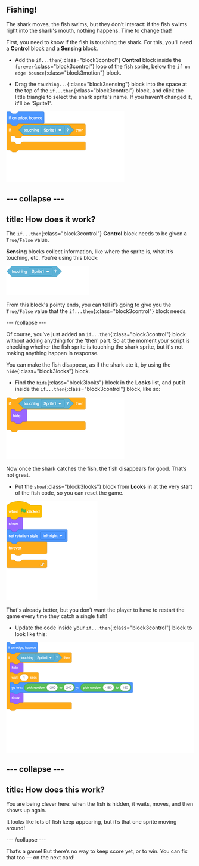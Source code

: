 ## Fishing!

The shark moves, the fish swims, but they don’t interact: if the fish swims right into the shark's mouth, nothing happens. Time to change that!

First, you need to know if the fish is touching the shark. For this, you'll need a **Control** block and a **Sensing** block. 

+ Add the `if...then`{:class="block3control"} **Control** block inside the `forever`{:class="block3control"} loop of the fish sprite, below the `if on edge bounce`{:class="block3motion"} block.

+ Drag the `touching...`{:class="block3sensing"} block into the space at the top of the `if...then`{:class="block3control"} block, and click the little triangle to select the shark sprite's name. If you haven’t changed it, it'll be 'Sprite1'.

![blocks_1546293854_37919](images/blocks_1546293854_37919.png)

--- collapse ---
---
title: How does it work?
---

The `if...then`{:class="block3control"} **Control** block needs to be given a `True/False` value. 

**Sensing** blocks collect information, like where the sprite is, what it’s touching, etc. You're using this block:

![blocks_1546293855_4620621](images/blocks_1546293855_4620621.png)

From this block's pointy ends, you can tell it’s going to give you the `True/False` value that the `if...then`{:class="block3control"} block needs.

--- /collapse ---

Of course, you’ve just added an `if...then`{:class="block3control"} block without adding anything for the 'then' part. So at the moment your script is checking whether the fish sprite is touching the shark sprite, but it's not making anything happen in response.

You can make the fish disappear, as if the shark ate it, by using the `hide`{:class="block3looks"} block.

+ Find the `hide`{:class="block3looks"} block in the **Looks** list, and put it inside the `if...then`{:class="block3control"} block, like so: 

![blocks_1546293856_523359](images/blocks_1546293856_523359.png)

Now once the shark catches the fish, the fish disappears for good. That’s not great.

+ Put the `show`{:class="block3looks"} block from **Looks** in at the very start of the fish code, so you can reset the game. 

![blocks_1546293857_597837](images/blocks_1546293857_597837.png)

That's already better, but you don’t want the player to have to restart the game every time they catch a single fish! 

+ Update the code inside your `if...then`{:class="block3control"} block to look like this:

![blocks_1546293858_677724](images/blocks_1546293858_677724.png)

--- collapse ---
---
title: How does this work?
---

You are being clever here: when the fish is hidden, it waits, moves, and then shows up again. 

It looks like lots of fish keep appearing, but it’s that one sprite moving around! 

--- /collapse ---

That’s a game! But there’s no way to keep score yet, or to win. You can fix that too — on the next card!
